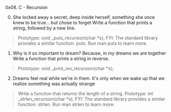 0x08. C - Recursion

0. She locked away a secret, deep inside herself, something she once knew to be true... but chose to forget Write a function that prints a string, followed by a new line.
>Prototype: void _puts_recursion(char *s);
>FYI: The standard library provides a similar function: puts. Run man puts to learn more.

1. Why is it so important to dream? Because, in my dreams we are together   Write a function that prints a string in reverse.
>Prototype: void _print_rev_recursion(char *s);

2. Dreams feel real while we're in them. It's only when we wake up that we realize something was actually strange 
>Write a function that returns the length of a string.
>Prototype: int _strlen_recursion(char *s);
>FYI: The standard library provides a similar function: strlen. Run man strlen to learn more.


